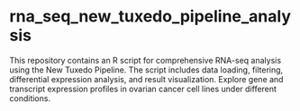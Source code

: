 # rna_seq_new_tuxedo_pipeline_analysis
This repository contains an R script for comprehensive RNA-seq analysis using the New Tuxedo Pipeline. The script includes data loading, filtering, differential expression analysis, and result visualization. Explore gene and transcript expression profiles in ovarian cancer cell lines under different conditions.
